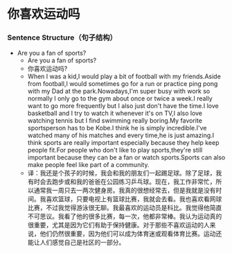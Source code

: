 # 你喜欢运动吗

### Sentence Structure（句子结构）

- Are you a fan of sports?
  - Are you a fan of sports?
  - 你喜欢运动吗?
  - When I was a kid,I would play a bit of football with my friends.Aside from football,I would sometimes go for a run or practice ping pong with my Dad at the park.Nowadays,I'm super busy with work so normally I only go to the gym about once or twice a week.I really want to go more frequently but I also just don't have the time.I love basketball and I try to watch it whenever it's on TV,I also love watching tennis but I find swimming really boring.My favorite sportsperson has to be Kobe.I think he is simply incredible.I've watched many of his matches and every time,he is just amazing.I think sports are really important especially because they help keep people fit.For people who don't like to play sports,they're still important because they can be a fan or watch sports.Sports can also make people feel like part of a community.
  - 译：我还是个孩子的时候，我会和我的朋友们一起踢足球。除了足球，我有时会去跑步或和我的爸爸在公园练习乒乓球。现在，我工作非常忙，所以通常我一周只去一两次健身房。我真的很想经常去，但是我就是没有时间。我喜欢篮球，只要电视上有篮球比赛，我就会去看。我也喜欢看网球比赛，不过我觉得游泳很无聊。我最喜欢的运动员是科比。我觉得他简直不可思议。我看了他的很多比赛，每一次，他都非常棒。我认为运动真的很重要，尤其是因为它们有助于保持健康。对于那些不喜欢运动的人来说，他们仍然很重要，因为他们可以成为体育迷或观看体育比赛。运动还能让人们感觉自己是社区的一部分。
